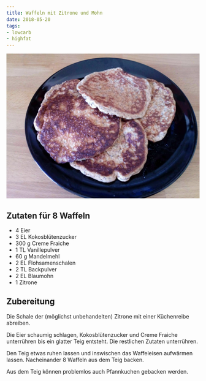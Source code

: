 ```yaml
---
title: Waffeln mit Zitrone und Mohn
date: 2018-05-20
tags:
- lowcarb
- highfat
---
```


![](/img/waffeln-mit-zitrone-und-mohn.webp)

## Zutaten für 8 Waffeln
- 4         Eier
- 3 EL      Kokosblütenzucker
- 300 g     Creme Fraiche
- 1 TL      Vanillepulver
- 60 g      Mandelmehl
- 2 EL      Flohsamenschalen
- 2 TL      Backpulver
- 2 EL      Blaumohn
- 1         Zitrone

## Zubereitung
Die Schale der (möglichst unbehandelten) Zitrone mit einer Küchenreibe abreiben.

Die Eier schaumig schlagen, Kokosblütenzucker und Creme Fraiche unterrühren bis ein glatter Teig entsteht. Die restlichen Zutaten unterrühren.

Den Teig etwas ruhen lassen und inswischen das Waffeleisen aufwärmen lassen.  Nacheinander 8 Waffeln aus dem Teig backen.

Aus dem Teig können problemlos auch Pfannkuchen gebacken werden.
